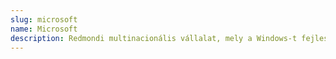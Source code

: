```yaml
---
slug: microsoft
name: Microsoft
description: Redmondi multinacionális vállalat, mely a Windows-t fejleszti.
---
```

